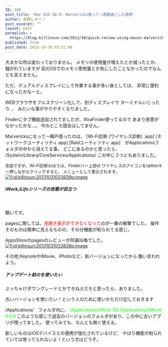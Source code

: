 ```yaml
---
ID: 180
post_title: 'Mac OSX 10.9- Marvericks使って一週間過ごした感想'
author: 首無しキリン
post_excerpt: ""
layout: post
permalink: >
  https://blog.killinsun.com/2013/10/quick-review-using-macos-marvericks-a-week/
published: true
post_date: 2013-10-30 03:51:08
---
```

<div class="section">

大まかな所は変わっておりません。
メモリの使用量が増えたとか減ったとか、騒がれていますが
前のOSでのメモリ使用量とか気にしたことなかったのでなんとも言えません。

ただ、デュアルディスプレイにして作業する事が多い身としては、
非常に便利になったかなーと。

WEBブラウザをフルスクリーン化して、別ディスプレイで
ターミナルいじったり…　みたいな事がやりやすくなりました。


Finderにタブ機能追加されてましたが、XtraFinder使ってるので
あまり恩恵がなかったかな…。
今のところ競合はしてません。

Marvericksになって一瞬戸惑ったのは、
[Wi-Fi診断 (ワイヤレス診断) .app]
[ネットワークユーティリティ.app]
[Raidユーティリティ.app]　がApplicationsフォルダの中から消えてる事。
どこにあるのかと思ったら、
/System/Library/CoreServices/Applications/
この中に３つともありました。

<span class="deco" style="font-size: small;">余談ですが、Wi-Fi診断のほうは、Finderバー上部の
ワイヤレスのアイコンをoptionキー押しながらクリックすると、
メニューとして表示されます。</span>
<a class="hatena-fotolife" href="http://f.hatena.ne.jp/killinsun/20131031033839" target="_blank" rel="noopener noreferrer"><img class="hatena-fotolife" title="f:id:killinsun:20131031033839p:image" src="https://cdn-ak.f.st-hatena.com/images/fotolife/k/killinsun/20131031/20131031033839.png" alt="f:id:killinsun:20131031033839p:image" /></a>
<h5>iWork,iLifeシリーズの改悪が目立つ</h5>
&nbsp;

酷いです。

pagesに関しては、<span class="deco" style="color: #ff0000;">見開き表示ができなくなった</span>のが一番の衝撃でした。
操作そのものは簡単に見えるものの、その分機能が削られてる感じ。

AppsStoreのpagesのレビューが阿鼻叫喚でした。
<a class="hatena-fotolife" href="http://f.hatena.ne.jp/killinsun/20131031033838" target="_blank" rel="noopener noreferrer"><img class="hatena-fotolife" title="f:id:killinsun:20131031033838p:image" src="https://cdn-ak.f.st-hatena.com/images/fotolife/k/killinsun/20131031/20131031033838.png" alt="f:id:killinsun:20131031033838p:image" /></a>

その他,KeynoteやiMovie、iPhotoなど、新バージョンになってから
酷い言われよう。
<h5>アップデート前のを使いたい</h5>
ぶっちゃけダウングレードとかできねえだろと思ったら、ありました。

古いバージョンを使いたい！という人のために使いかただけ記しておきます


/Applications/　フォルダ内に、
<span class="deco" style="color: #00ff00;">/Applications/iWork '09
/Applications/iMovie 9.0.9</span>
このような感じで過去のバージョンのフォルダがあり、この中に古いアプリが残ってました。
使ってみても、なんとも無く使える。

新しいものはiOSデバイスとの連携が強化されているけど、
やはり機能が削られていては使ってられないよ！という方はどうぞ。

</div>
